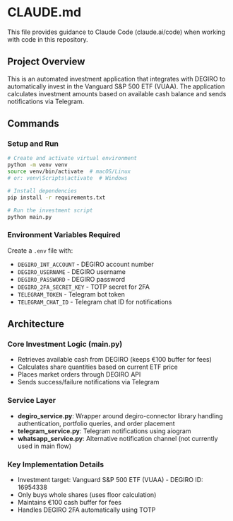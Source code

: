 # CLAUDE.md

This file provides guidance to Claude Code (claude.ai/code) when working with code in this repository.

## Project Overview

This is an automated investment application that integrates with DEGIRO to automatically invest in the Vanguard S&P 500 ETF (VUAA). The application calculates investment amounts based on available cash balance and sends notifications via Telegram.

## Commands

### Setup and Run
```bash
# Create and activate virtual environment
python -m venv venv
source venv/bin/activate  # macOS/Linux
# or: venv\Scripts\activate  # Windows

# Install dependencies
pip install -r requirements.txt

# Run the investment script
python main.py
```

### Environment Variables Required
Create a `.env` file with:
- `DEGIRO_INT_ACCOUNT` - DEGIRO account number
- `DEGIRO_USERNAME` - DEGIRO username
- `DEGIRO_PASSWORD` - DEGIRO password
- `DEGIRO_2FA_SECRET_KEY` - TOTP secret for 2FA
- `TELEGRAM_TOKEN` - Telegram bot token
- `TELEGRAM_CHAT_ID` - Telegram chat ID for notifications

## Architecture

### Core Investment Logic (main.py)
- Retrieves available cash from DEGIRO (keeps €100 buffer for fees)
- Calculates share quantities based on current ETF price
- Places market orders through DEGIRO API
- Sends success/failure notifications via Telegram

### Service Layer
- **degiro_service.py**: Wrapper around degiro-connector library handling authentication, portfolio queries, and order placement
- **telegram_service.py**: Telegram notifications using aiogram
- **whatsapp_service.py**: Alternative notification channel (not currently used in main flow)

### Key Implementation Details
- Investment target: Vanguard S&P 500 ETF (VUAA) - DEGIRO ID: 16954338
- Only buys whole shares (uses floor calculation)
- Maintains €100 cash buffer for fees
- Handles DEGIRO 2FA automatically using TOTP
